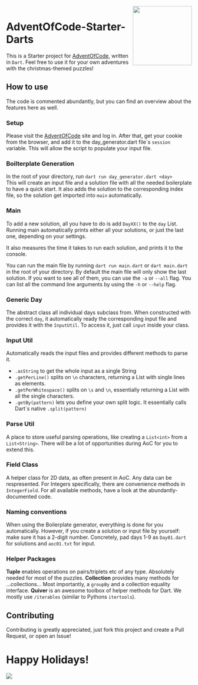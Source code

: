 <img src="https://www.kindpng.com/picc/m/176-1766554_dart-programming-language-logo-hd-png-download.png" width="160" align="right">

# AdventOfCode-Starter-Darts

This is a Starter project for [AdventOfCode](https://adventofcode.com/2023), written in `Dart`. Feel free to use it for your own adventures with the christmas-themed puzzles!

## How to use
The code is commented abundantly, but you can find an overview about the features here as well.

### Setup
Please visit the [AdventOfCode](https://adventofcode.com/2023) site and log in. After that, get your cookie from the browser, and add it to the day_generator.dart file´s `session` variable. This will allow the script to populate your input file.

### Boilterplate Generation
In the root of your directory, run `dart run day_generator.dart <day>` <br>
This will create an input file and a solution file with all the needed boilerplate to have a quick start. It also adds the solution to the corresponding index file, so the solution get imported into `main` automatically.

### Main
To add a new solution, all you have to do is add `DayXX()` to the `day` List. Running main automatically prints either all your solutions, or just the last one, depending on your settings.

It also measures the time it takes to run each solution, and prints it to the console.

You can run the main file by running `dart run main.dart` or `dart main.dart` in the root of your directory.
By default the main file will only show the last solution. If you want to see all of them, you can use the `-a` or `--all` flag.
You can list all the command line arguments by using the `-h` or `--help` flag.

### Generic Day
The abstract class all individual days subclass from. When constructed with the correct `day`, it automatically ready the corresponding input file and provides it with the `InputUtil`. To access it, just call `input` inside your class.

### Input Util
Automatically reads the input files and provides different methods to parse it.
- `.asString` to get the whole input as a single String
- `.getPerLine()` splits on `\n` characters, returning a List with single lines as elements.
- `.getPerWhitespace()` splits on `\s` and `\n`, essentially returning a List with all the single characters.
- `.getBy(pattern)` lets you define your own split logic. It essentially calls Dart´s native `.split(pattern)`

### Parse Util
A place to store useful parsing operations, like creating a `List<int>` from a `List<String>`. There will be a lot of opportunities during AoC for you to extend this.

### Field Class
A helper class for 2D data, as often present in AoC. Any data can be respresented. For Integers specifically, there are convenience methods in `IntegerField`. For all available methods, have a look at the abundantly-documented code.

### Naming conventions
When using the Boilerplate generator, everything is done for you automatically. However, if you create a solution or input file by yourself: make sure it has a 2-digit number. Concretely, pad days 1-9 as `Day01.dart` for solutions and `aoc01.txt` for input.

### Helper Packages
**Tuple** enables operations on pairs/triplets etc of any type. Absolutely needed for most of the puzzles.
**Collection** provides many methods for ...collections... Most importantly, a `groupBy` and a collection equality interface.
**Quiver** is an awesome toolbox of helper methods for Dart. We mostly use `/iterables` (similar to Pythons `itertools`).

## Contributing
Contributing is greatly appreciated, just fork this project and create a Pull Request, or open an Issue!

# Happy Holidays!

<img src="https://blogs.sap.com/wp-content/uploads/2020/11/EkaoQQTXEAMA4BN.jpg">
